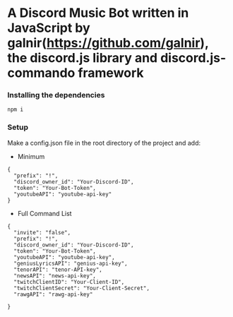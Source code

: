 # A Discord Music Bot written in JavaScript by galnir(https://github.com/galnir), the discord.js library and discord.js-commando framework

### Installing the dependencies

`npm i`

### Setup

Make a config.json file in the root directory of the project and add:

- Minimum

```
{
  "prefix": "!",
  "discord_owner_id": "Your-Discord-ID",
  "token": "Your-Bot-Token",
  "youtubeAPI": "youtube-api-key"
}
```

- Full Command List

```
{
  "invite": "false",
  "prefix": "!",
  "discord_owner_id": "Your-Discord-ID",
  "token": "Your-Bot-Token",
  "youtubeAPI": "youtube-api-key",
  "geniusLyricsAPI": "genius-api-key",
  "tenorAPI": "tenor-API-key",
  "newsAPI": "news-api-key",
  "twitchClientID": "Your-Client-ID",
  "twitchClientSecret": "Your-Client-Secret",
  "rawgAPI": "rawg-api-key"

}
```
